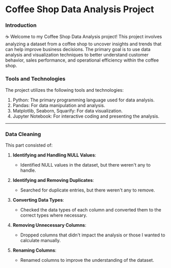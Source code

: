 <h1>Coffee Shop Data Analysis Project</h1>
<h3>Introduction</h3>
<p>
 ☕ Welcome to my Coffee Shop Data Analysis project! This project involves analyzing a dataset from a coffee shop to uncover insights and trends that can help improve business decisions. 
  The primary goal is to use data analysis and visualization techniques to better understand customer behavior, sales performance, and operational efficiency within the coffee shop.
</p>

<h3>Tools and Technologies</h3>
<p>The project utilizes the following tools and technologies:</p>
<ol>
<li>Python: The primary programming language used for data analysis.</li>
<li>Pandas: For data manipulation and analysis.</li>
<li>Matplotlib, Seaborn, Squarify: For data visualization.</li>
<li>Jupyter Notebook: For interactive coding and presenting the analysis.</li>
</ol>

<hr></hr>
<h3>Data Cleaning</h3>

This part consisted of:

1. **Identifying and Handling NULL Values**: 
   - Identified NULL values in the dataset, but there weren't any to handle.

2. **Identifying and Removing Duplicates**: 
   - Searched for duplicate entries, but there weren't any to remove.

3. **Converting Data Types**:
   - Checked the data types of each column and converted them to the correct types where necessary.

4. **Removing Unnecessary Columns**: 
   - Dropped columns that didn't impact the analysis or those I wanted to calculate manually.

5. **Renaming Columns**:
   - Renamed columns to improve the understanding of the dataset.

